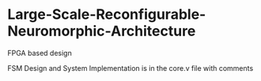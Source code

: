 # Large-Scale-Reconfigurable-Neuromorphic-Architecture
FPGA based design

FSM Design and System Implementation is in the core.v file with comments
